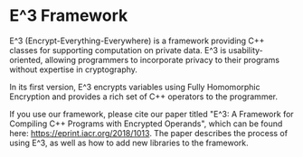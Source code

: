 # E^3 Framework

E^3 (Encrypt-Everything-Everywhere) is a framework providing C++ classes for supporting computation on private data. E^3 is usability-oriented, allowing programmers to incorporate privacy to their programs without expertise in cryptography.

In its first version, E^3 encrypts variables using Fully Homomorphic Encryption and provides a rich set of C++ operators to the programmer.

If you use our framework, please cite our paper titled "E^3: A Framework for Compiling C++ Programs with Encrypted Operands", which can be found here: https://eprint.iacr.org/2018/1013. The paper describes the process of using E^3, as well as how to add new libraries to the framework.

